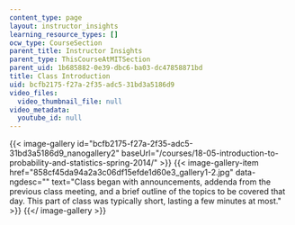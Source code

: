 ```yaml
---
content_type: page
layout: instructor_insights
learning_resource_types: []
ocw_type: CourseSection
parent_title: Instructor Insights
parent_type: ThisCourseAtMITSection
parent_uid: 1b685882-0e39-dbc6-ba03-dc47858871bd
title: Class Introduction
uid: bcfb2175-f27a-2f35-adc5-31bd3a5186d9
video_files:
  video_thumbnail_file: null
video_metadata:
  youtube_id: null
---
```


{{< image-gallery id="bcfb2175-f27a-2f35-adc5-31bd3a5186d9_nanogallery2" baseUrl="/courses/18-05-introduction-to-probability-and-statistics-spring-2014/" >}}
{{< image-gallery-item href="858cf45da94a2a3c06df15efde1d60e3_gallery1-2.jpg" data-ngdesc="" text="Class began with announcements, addenda from the previous class meeting, and a brief outline of the topics to be covered that day. This part of class was typically short, lasting a few minutes at most." >}}
{{</ image-gallery >}}